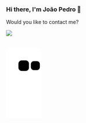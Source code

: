 ### Hi there, I'm João Pedro 👋

Would you like to contact me?

<a href="https://www.linkedin.com/in/joaopcamposs" target="_blank"><img src="https://img.shields.io/badge/-LinkedIn-%230077B5?style=for-the-badge&logo=linkedin&logoColor=white" target="_blank"></a>

##

![snake gif](https://github.com/Joaopcamposs/Joaopcamposs/blob/output/github-contribution-grid-snake.svg)
